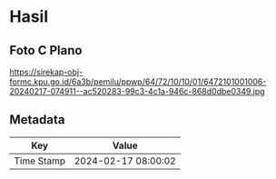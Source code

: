 # Hasil

## Foto C Plano

https://sirekap-obj-formc.kpu.go.id/6a3b/pemilu/ppwp/64/72/10/10/01/6472101001006-20240217-074911--ac520283-99c3-4c1a-946c-868d0dbe0349.jpg


## Metadata

| Key        | Value               |
| ---------- | ------------------- |
| Time Stamp | 2024-02-17 08:00:02 |



